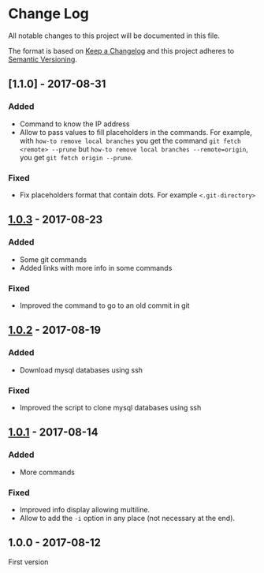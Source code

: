 # Change Log
All notable changes to this project will be documented in this file.

The format is based on [Keep a Changelog](http://keepachangelog.com/) 
and this project adheres to [Semantic Versioning](http://semver.org/).

## [1.1.0] - 2017-08-31

### Added

* Command to know the IP address
* Allow to pass values to fill placeholders in the commands. For example, with `how-to remove local branches` you get the command `git fetch <remote> --prune` but `how-to remove local branches --remote=origin`, you get `git fetch origin --prune`.

### Fixed

* Fix placeholders format that contain dots. For example `<.git-directory>`

## [1.0.3] - 2017-08-23

### Added

* Some git commands
* Added links with more info in some commands

### Fixed

* Improved the command to go to an old commit in git

## [1.0.2] - 2017-08-19

### Added

* Download mysql databases using ssh

### Fixed

* Improved the script to clone mysql databases using ssh

## [1.0.1] - 2017-08-14

### Added

* More commands

### Fixed

* Improved info display allowing multiline.
* Allow to add the `-i` option in any place (not necessary at the end).

## 1.0.0 - 2017-08-12

First version

[1.0.3]: https://github.com/oscarotero/how-to-do-it/compare/v1.0.2...v1.0.3
[1.0.2]: https://github.com/oscarotero/how-to-do-it/compare/v1.0.1...v1.0.2
[1.0.1]: https://github.com/oscarotero/how-to-do-it/compare/v1.0.0...v1.0.1
